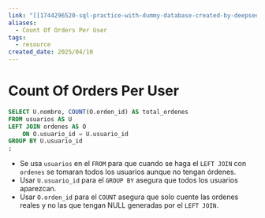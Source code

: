 ```yaml
---
link: "[[1744296520-sql-practice-with-dummy-database-created-by-deepseek|SQL Practice Deepseek]]"
aliases:
  - Count Of Orders Per User
tags:
  - resource
created_date: 2025/04/10
---
```

# Count Of Orders Per User
```SQL
SELECT U.nombre, COUNT(O.orden_id) AS total_ordenes
FROM usuarios AS U
LEFT JOIN ordenes AS O
	ON O.usuario_id = U.usuario_id
GROUP BY U.usuario_id
;
```

- Se usa `usuarios` en el `FROM` para que cuando se haga el `LEFT JOIN` con `ordenes` se tomaran todos los usuarios aunque no tengan órdenes.
- Usar `U.usuario_id` para el `GROUP BY` asegura que todos los usuarios aparezcan.
- Usar `O.orden_id` para el `COUNT` asegura que solo cuente las ordenes reales y no las que tengan NULL generadas por el `LEFT JOIN`.
